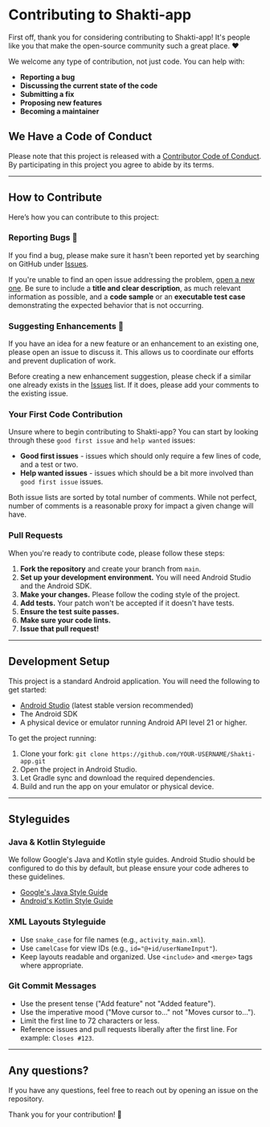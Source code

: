 # Contributing to Shakti-app

First off, thank you for considering contributing to Shakti-app! It's people like you that make the open-source community such a great place. ❤️

We welcome any type of contribution, not just code. You can help with:
* **Reporting a bug**
* **Discussing the current state of the code**
* **Submitting a fix**
* **Proposing new features**
* **Becoming a maintainer**

## We Have a Code of Conduct
Please note that this project is released with a [Contributor Code of Conduct](CODE_OF_CONDUCT.md). By participating in this project you agree to abide by its terms.

---

## How to Contribute
Here’s how you can contribute to this project:

### Reporting Bugs 🐛
If you find a bug, please make sure it hasn't been reported yet by searching on GitHub under [Issues](https://github.com/my-projects-it/Shakti-app/issues).

If you're unable to find an open issue addressing the problem, [open a new one](https://github.com/my-projects-it/Shakti-app/issues/new). Be sure to include a **title and clear description**, as much relevant information as possible, and a **code sample** or an **executable test case** demonstrating the expected behavior that is not occurring.

### Suggesting Enhancements 🚀
If you have an idea for a new feature or an enhancement to an existing one, please open an issue to discuss it. This allows us to coordinate our efforts and prevent duplication of work.

Before creating a new enhancement suggestion, please check if a similar one already exists in the [Issues](https://github.com/my-projects-it/Shakti-app/issues) list. If it does, please add your comments to the existing issue.

### Your First Code Contribution
Unsure where to begin contributing to Shakti-app? You can start by looking through these `good first issue` and `help wanted` issues:

* **Good first issues** - issues which should only require a few lines of code, and a test or two.
* **Help wanted issues** - issues which should be a bit more involved than `good first issue` issues.

Both issue lists are sorted by total number of comments. While not perfect, number of comments is a reasonable proxy for impact a given change will have.

### Pull Requests
When you're ready to contribute code, please follow these steps:

1.  **Fork the repository** and create your branch from `main`.
2.  **Set up your development environment.** You will need Android Studio and the Android SDK.
3.  **Make your changes.** Please follow the coding style of the project.
4.  **Add tests.** Your patch won't be accepted if it doesn't have tests.
5.  **Ensure the test suite passes.**
6.  **Make sure your code lints.**
7.  **Issue that pull request!**

---

## Development Setup

This project is a standard Android application. You will need the following to get started:
* [Android Studio](https://developer.android.com/studio) (latest stable version recommended)
* The Android SDK
* A physical device or emulator running Android API level 21 or higher.

To get the project running:
1.  Clone your fork: `git clone https://github.com/YOUR-USERNAME/Shakti-app.git`
2.  Open the project in Android Studio.
3.  Let Gradle sync and download the required dependencies.
4.  Build and run the app on your emulator or physical device.

---

## Styleguides

### Java & Kotlin Styleguide
We follow Google's Java and Kotlin style guides. Android Studio should be configured to do this by default, but please ensure your code adheres to these guidelines.

* [Google's Java Style Guide](https://google.github.io/styleguide/javaguide.html)
* [Android's Kotlin Style Guide](https://developer.android.com/kotlin/style-guide)

### XML Layouts Styleguide
* Use `snake_case` for file names (e.g., `activity_main.xml`).
* Use `camelCase` for view IDs (e.g., `id="@+id/userNameInput"`).
* Keep layouts readable and organized. Use `<include>` and `<merge>` tags where appropriate.

### Git Commit Messages
* Use the present tense ("Add feature" not "Added feature").
* Use the imperative mood ("Move cursor to..." not "Moves cursor to...").
* Limit the first line to 72 characters or less.
* Reference issues and pull requests liberally after the first line. For example: `Closes #123`.

---

## Any questions?
If you have any questions, feel free to reach out by opening an issue on the repository.

Thank you for your contribution! 🎉